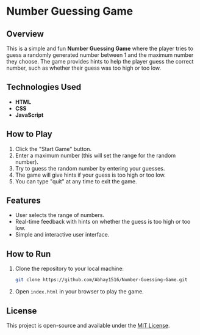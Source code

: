 # Number Guessing Game

## Overview
This is a simple and fun **Number Guessing Game** where the player tries to guess a randomly generated number between 1 and the maximum number they choose. The game provides hints to help the player guess the correct number, such as whether their guess was too high or too low.

## Technologies Used
- **HTML**
- **CSS**
- **JavaScript**

## How to Play
1. Click the "Start Game" button.
2. Enter a maximum number (this will set the range for the random number).
3. Try to guess the random number by entering your guesses.
4. The game will give hints if your guess is too high or too low.
5. You can type "quit" at any time to exit the game.

## Features
- User selects the range of numbers.
- Real-time feedback with hints on whether the guess is too high or too low.
- Simple and interactive user interface.

## How to Run
1. Clone the repository to your local machine:
    ```bash
    git clone https://github.com/Abhay1516/Number-Guessing-Game.git
    ```
2. Open `index.html` in your browser to play the game.

## License
This project is open-source and available under the [MIT License](LICENSE).

